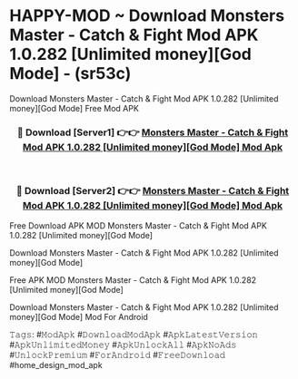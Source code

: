 # HAPPY-MOD ~ Download Monsters Master - Catch & Fight Mod APK 1.0.282 [Unlimited money][God Mode] - (sr53c)
Download Monsters Master - Catch & Fight Mod APK 1.0.282 [Unlimited money][God Mode] Free Mod APK

<div align="center">
<h3>🔴 Download [Server1] 👉👉 <a href="https://apk-comot.site?title=Monsters_Master_-_Catch_&_Fight_Mod_APK_1.0.282_[Unlimited_money][God_Mode]">Monsters Master - Catch & Fight Mod APK 1.0.282 [Unlimited money][God Mode] Mod Apk</a></h3><br>

<h3>🔴 Download [Server2] 👉👉 <a href="https://apk-comot.site?title=Monsters_Master_-_Catch_&_Fight_Mod_APK_1.0.282_[Unlimited_money][God_Mode]">Monsters Master - Catch & Fight Mod APK 1.0.282 [Unlimited money][God Mode] Mod Apk</a></h3>
</div>


Free Download APK MOD Monsters Master - Catch & Fight Mod APK 1.0.282 [Unlimited money][God Mode]

Download Monsters Master - Catch & Fight Mod APK 1.0.282 [Unlimited money][God Mode] 

Free APK MOD Monsters Master - Catch & Fight Mod APK 1.0.282 [Unlimited money][God Mode] 

Download Monsters Master - Catch & Fight Mod APK 1.0.282 [Unlimited money][God Mode] Mod For Android

𝚃𝚊𝚐𝚜: #𝙼𝚘𝚍𝙰𝚙𝚔 #𝙳𝚘𝚠𝚗𝚕𝚘𝚊𝚍𝙼𝚘𝚍𝙰𝚙𝚔 #𝙰𝚙𝚔𝙻𝚊𝚝𝚎𝚜𝚝𝚅𝚎𝚛𝚜𝚒𝚘𝚗 #𝙰𝚙𝚔𝚄𝚗𝚕𝚒𝚖𝚒𝚝𝚎𝚍𝙼𝚘𝚗𝚎𝚢 #𝙰𝚙𝚔𝚄𝚗𝚕𝚘𝚌𝚔𝙰𝚕𝚕 #𝙰𝚙𝚔𝙽𝚘𝙰𝚍𝚜 #𝚄𝚗𝚕𝚘𝚌𝚔𝙿𝚛𝚎𝚖𝚒𝚞𝚖 #𝙵𝚘𝚛𝙰𝚗𝚍𝚛𝚘𝚒𝚍 #𝙵𝚛𝚎𝚎𝙳𝚘𝚠𝚗𝚕𝚘𝚊𝚍 #home_design_mod_apk